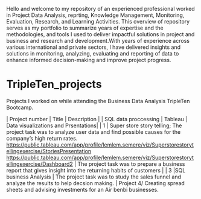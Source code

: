 
Hello and welcome to my repository of an experienced professional worked in Project Data Analysis, reprting, Knowledge Management, Monitoring, Evaluation, Research, and Learning Activities.
This overview of repository serves as my portfolio to summarize years of expertise and the methodologies, and tools I  used to deliver impactful solutions in project and business and research and development.With years of experience across various international and private sectors, I have delivered insights and solutions in monitoring, analyzing, evaluating and reporting of data to enhance informed decision-making and improve project progress. 

# TripleTen_projects
Projects I worked on while attending the Business Data Analysis TripleTen Bootcamp.

| Project number | Title | Description |
| SQL data proccessing | Tableau | Data visualizations and Prsentations|
| 1 | Super store story telling; The project task was to analyze user data and find possible causes for the company’s high return rates.
https://public.tableau.com/app/profile/lemlem.semere/viz/Superstorestorytellingexercise/StoriesPresentation
https://public.tableau.com/app/profile/lemlem.semere/viz/Superstorestorytellingexercise/Dashboard2
| The project task was to prepare a business report that gives insight into the returning habits of customers |
| 3 |SQL business Analysis | The project task was to study the sales funnel and analyze the results to help decsion making. |
Project 4/ Creating spread sheets and advising investments for an Air benbi businesses. 
